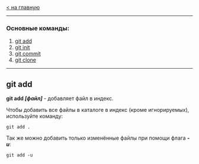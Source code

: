 [< на главную](./readme.md)

---

### Основные команды:
1. [git add](./add.md)
2. [git init](./init.md)
3. [git commit](./commit.md)
4. [git clone](./clone.md)

---

## git add

**git add *[файл]*** - добавляет файл в индекс. 

Чтобы добавить все файлы в каталоге в индекс (кроме игнорируемых), используйте команду: 

~~~bash=
git add .
~~~

Так же можно добавить только изменённые файлы при помощи флага ***-u***:

~~~bash=
git add -u
~~~